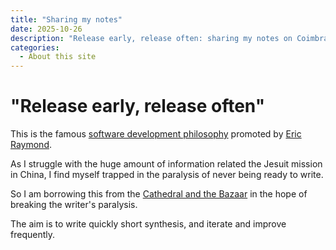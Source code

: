 ```yaml
---
title: "Sharing my notes"
date: 2025-10-26
description: "Release early, release often: sharing my notes on Coimbra and China"
categories:
  - About this site
---
```


# "Release early, release often"

This is the famous [software development philosophy](https://en.wikipedia.org/wiki/Release_early,_release_often) promoted by [Eric Raymond](https://en.wikipedia.org/wiki/Eric_S._Raymond).

As I struggle with the huge amount of information related the Jesuit mission in China, I find myself trapped in the paralysis of never being ready to write. 

So I am borrowing this from the [Cathedral and the Bazaar](https://en.wikipedia.org/wiki/The_Cathedral_and_the_Bazaar) in the hope of breaking the writer's paralysis.

The aim is to write quickly short synthesis, and iterate and improve frequently.